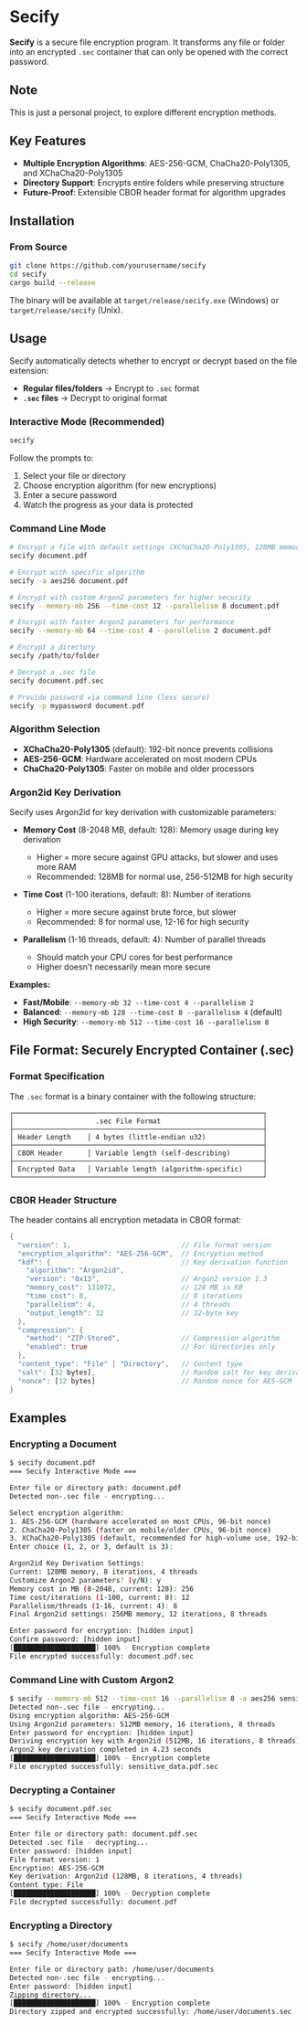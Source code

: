 # Secify

**Secify** is a secure file encryption program. It transforms any file or folder into an encrypted `.sec` container that can only be opened with the correct password.

## Note
This is just a personal project, to explore different encryption methods.

## Key Features

- **Multiple Encryption Algorithms**: AES-256-GCM, ChaCha20-Poly1305, and XChaCha20-Poly1305
- **Directory Support**: Encrypts entire folders while preserving structure
- **Future-Proof**: Extensible CBOR header format for algorithm upgrades

## Installation

### From Source
```bash
git clone https://github.com/yourusername/secify
cd secify
cargo build --release
```

The binary will be available at `target/release/secify.exe` (Windows) or `target/release/secify` (Unix).

## Usage

Secify automatically detects whether to encrypt or decrypt based on the file extension:
- **Regular files/folders** → Encrypt to `.sec` format
- **`.sec` files** → Decrypt to original format

### Interactive Mode (Recommended)
```bash
secify
```

Follow the prompts to:
1. Select your file or directory
2. Choose encryption algorithm (for new encryptions)
3. Enter a secure password
4. Watch the progress as your data is protected

### Command Line Mode
```bash
# Encrypt a file with default settings (XChaCha20-Poly1305, 128MB memory, 8 iterations, 4 threads)
secify document.pdf

# Encrypt with specific algorithm
secify -a aes256 document.pdf

# Encrypt with custom Argon2 parameters for higher security
secify --memory-mb 256 --time-cost 12 --parallelism 8 document.pdf

# Encrypt with faster Argon2 parameters for performance
secify --memory-mb 64 --time-cost 4 --parallelism 2 document.pdf

# Encrypt a directory
secify /path/to/folder

# Decrypt a .sec file
secify document.pdf.sec

# Provide password via command line (less secure)
secify -p mypassword document.pdf
```

### Algorithm Selection
- **XChaCha20-Poly1305** (default): 192-bit nonce prevents collisions
- **AES-256-GCM**: Hardware accelerated on most modern CPUs
- **ChaCha20-Poly1305**: Faster on mobile and older processors

### Argon2id Key Derivation
Secify uses Argon2id for key derivation with customizable parameters:

- **Memory Cost** (8-2048 MB, default: 128): Memory usage during key derivation
  - Higher = more secure against GPU attacks, but slower and uses more RAM
  - Recommended: 128MB for normal use, 256-512MB for high security

- **Time Cost** (1-100 iterations, default: 8): Number of iterations
  - Higher = more secure against brute force, but slower
  - Recommended: 8 for normal use, 12-16 for high security

- **Parallelism** (1-16 threads, default: 4): Number of parallel threads
  - Should match your CPU cores for best performance
  - Higher doesn't necessarily mean more secure

**Examples:**
- **Fast/Mobile**: `--memory-mb 32 --time-cost 4 --parallelism 2`
- **Balanced**: `--memory-mb 128 --time-cost 8 --parallelism 4` (default)
- **High Security**: `--memory-mb 512 --time-cost 16 --parallelism 8`

## File Format: Securely Encrypted Container (.sec)

### Format Specification

The `.sec` format is a binary container with the following structure:

```
┌─────────────────────────────────────────────────────────────┐
│                    .sec File Format                         │
├─────────────────────────────────────────────────────────────┤
│ Header Length    │ 4 bytes (little-endian u32)              │
├─────────────────────────────────────────────────────────────┤
│ CBOR Header      │ Variable length (self-describing)        │
├─────────────────────────────────────────────────────────────┤
│ Encrypted Data   │ Variable length (algorithm-specific)     │
└─────────────────────────────────────────────────────────────┘
```

### CBOR Header Structure

The header contains all encryption metadata in CBOR format:

```rust
{
  "version": 1,                           // File format version
  "encryption_algorithm": "AES-256-GCM",  // Encryption method
  "kdf": {                                // Key derivation function
    "algorithm": "Argon2id",
    "version": "0x13",                    // Argon2 version 1.3
    "memory_cost": 131072,                // 128 MB in KB
    "time_cost": 8,                       // 8 iterations
    "parallelism": 4,                     // 4 threads
    "output_length": 32                   // 32-byte key
  },
  "compression": {
    "method": "ZIP-Stored",               // Compression algorithm
    "enabled": true                       // For directories only
  },
  "content_type": "File" | "Directory",   // Content type
  "salt": [32 bytes],                     // Random salt for key derivation
  "nonce": [12 bytes]                     // Random nonce for AES-GCM
}
```

## Examples

### Encrypting a Document
```bash
$ secify document.pdf
=== Secify Interactive Mode ===

Enter file or directory path: document.pdf
Detected non-.sec file - encrypting...

Select encryption algorithm:
1. AES-256-GCM (hardware accelerated on most CPUs, 96-bit nonce)
2. ChaCha20-Poly1305 (faster on mobile/older CPUs, 96-bit nonce)
3. XChaCha20-Poly1305 (default, recommended for high-volume use, 192-bit nonce)
Enter choice (1, 2, or 3, default is 3): 

Argon2id Key Derivation Settings:
Current: 128MB memory, 8 iterations, 4 threads
Customize Argon2 parameters? (y/N): y
Memory cost in MB (8-2048, current: 128): 256
Time cost/iterations (1-100, current: 8): 12
Parallelism/threads (1-16, current: 4): 8
Final Argon2id settings: 256MB memory, 12 iterations, 8 threads

Enter password for encryption: [hidden input]
Confirm password: [hidden input]
[████████████████████] 100% - Encryption complete
File encrypted successfully: document.pdf.sec
```

### Command Line with Custom Argon2
```bash
$ secify --memory-mb 512 --time-cost 16 --parallelism 8 -a aes256 sensitive_data.pdf
Detected non-.sec file - encrypting...
Using encryption algorithm: AES-256-GCM
Using Argon2id parameters: 512MB memory, 16 iterations, 8 threads
Enter password for encryption: [hidden input]
Deriving encryption key with Argon2id (512MB, 16 iterations, 8 threads)...
Argon2 key derivation completed in 4.23 seconds
[████████████████████] 100% - Encryption complete
File encrypted successfully: sensitive_data.pdf.sec
```

### Decrypting a Container
```bash
$ secify document.pdf.sec
=== Secify Interactive Mode ===

Enter file or directory path: document.pdf.sec
Detected .sec file - decrypting...
Enter password: [hidden input]
File format version: 1
Encryption: AES-256-GCM
Key derivation: Argon2id (128MB, 8 iterations, 4 threads)
Content type: File
[████████████████████] 100% - Decryption complete
File decrypted successfully: document.pdf
```

### Encrypting a Directory
```bash
$ secify /home/user/documents
=== Secify Interactive Mode ===

Enter file or directory path: /home/user/documents
Detected non-.sec file - encrypting...
Enter password: [hidden input]
Zipping directory...
[████████████████████] 100% - Encryption complete
Directory zipped and encrypted successfully: /home/user/documents.sec
```